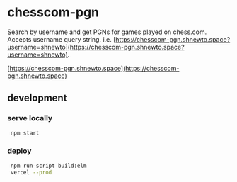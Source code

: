 # chesscom-pgn
Search by username and get PGNs for games played on chess.com. Accepts username query string, i.e. [https://chesscom-pgn.shnewto.space?username=shnewto](https://chesscom-pgn.shnewto.space?username=shnewto).

[https://chesscom-pgn.shnewto.space](https://chesscom-pgn.shnewto.space)



## development 

### serve locally

```bash
 npm start
```

### deploy 

```bash
 npm run-script build:elm
 vercel --prod
```

